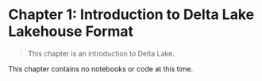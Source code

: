 # Chapter 1: Introduction to Delta Lake Lakehouse Format
> This chapter is an introduction to Delta Lake.

This chapter contains no notebooks or code at this time.
